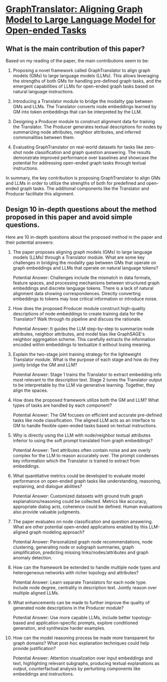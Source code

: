 # [GraphTranslator: Aligning Graph Model to Large Language Model for   Open-ended Tasks](https://arxiv.org/abs/2402.07197)

## What is the main contribution of this paper?

 Based on my reading of the paper, the main contributions seem to be:

1. Proposing a novel framework called GraphTranslator to align graph models (GMs) to large language models (LLMs). This allows leveraging the strengths of both GMs for handling pre-defined graph tasks, and the emergent capabilities of LLMs for open-ended graph tasks based on natural language instructions.

2. Introducing a Translator module to bridge the modality gap between GMs and LLMs. The Translator converts node embeddings learned by GM into token embeddings that can be interpreted by the LLM.

3. Designing a Producer module to construct alignment data for training the Translator. The Producer generates textual descriptions for nodes by summarizing node attributes, neighbor attributes, and inferred commonalities between them. 

4. Evaluating GraphTranslator on real-world datasets for tasks like zero-shot node classification and graph question answering. The results demonstrate improved performance over baselines and showcase the potential for addressing open-ended graph tasks through textual instructions.

In summary, the key contribution is proposing GraphTranslator to align GMs and LLMs in order to utilize the strengths of both for predefined and open-ended graph tasks. The additional components like the Translator and Producer facilitate this alignment.


## Design 10 in-depth questions about the method proposed in this paper and avoid simple questions.

 Here are 10 in-depth questions about the proposed method in the paper and their potential answers:

1. The paper proposes aligning graph models (GMs) to large language models (LLMs) through a Translator module. What are some key challenges in bridging the modality gap between GMs that operate on graph embeddings and LLMs that operate on natural language tokens?

    Potential Answer: Challenges include the mismatch in data formats, feature spaces, and processing mechanisms between structured graph embeddings and discrete language tokens. There is a lack of natural alignment data showing correspondences. Directly converting embeddings to tokens may lose critical information or introduce noise.
    
2. How does the proposed Producer module construct high-quality descriptions of node embeddings to create training data for the Translator? Walk through its pipeline and discuss the rationale.

    Potential Answer: It guides the LLM step-by-step to summarize node attributes, neighbor attributes, and model bias like GraphSAGE's neighbor aggregation scheme. This carefully extracts the information encoded within embeddings to textualize it without losing meaning.
    
3. Explain the two-stage joint training strategy for the lightweight Translator module. What is the purpose of each stage and how do they jointly bridge the GM and LLM?

    Potential Answer: Stage 1 trains the Translator to extract embedding info most relevant to the description text. Stage 2 tunes the Translator output to be interpretable by the LLM via generative learning. Together, they align the spaces.
    
4. How does the proposed framework utilize both the GM and LLM? What types of tasks are handled by each component?

    Potential Answer: The GM focuses on efficient and accurate pre-defined tasks like node classification. The aligned LLM acts as an interface to GM to handle flexible open-ended tasks based on textual instructions.
    
5. Why is directly using the LLM with node/neighbor textual attributes inferior to using the soft prompt translated from graph embeddings?

    Potential Answer: Text attributes often contain noise and are overly complex for the LLM to reason accurately over. The prompt condenses key information which the Translator is trained to extract from embeddings.

6. What quantitative metrics could be developed to evaluate model performance on open-ended graph tasks like understanding, reasoning, explaining, and dialogue abilities?

    Potential Answer: Customized datasets with ground truth graph explanations/reasoning could be collected. Metrics like accuracy, appropriate dialog acts, coherence could be defined. Human evaluations also provide valuable judgments.
    
7. The paper evaluates on node classification and question answering. What are other potential open-ended applications enabled by this LLM-aligned graph modeling approach?

    Potential Answer: Personalized graph node recommendations, node clustering, generating node or subgraph summaries, graph simplification, predicting missing links/nodes/attributes and graph anomaly detection.
    
8. How can the framework be extended to handle multiple node types and heterogeneous networks with richer topology and attributes?

    Potential Answer: Learn separate Translators for each node type. Include node degree, centrality in description text. Jointly reason over multiple aligned LLMs.
    
9. What enhancements can be made to further improve the quality of generated node descriptions in the Producer module?

    Potential Answer: Use more capable LLMs, include better topology-based and application-specific prompts, explore conditioned generation, and synthesize harder examples.
    
10. How can the model reasoning process be made more transparent for graph domains? What post-hoc explanation techniques could help provide justification?
    
    Potential Answer: Attention visualization over input embeddings and text, highlighting relevant subgraphs, producing textual explanations as output, counterfactual analysis by perturbing components like embeddings and instructions.
